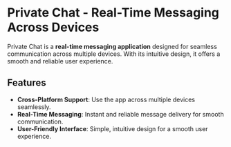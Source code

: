 # Private Chat - Real-Time Messaging Across Devices  

Private Chat is a **real-time messaging application** designed for seamless communication across multiple devices. With its intuitive design, it offers a smooth and reliable user experience.  

## Features  
- **Cross-Platform Support**: Use the app across multiple devices seamlessly.  
- **Real-Time Messaging**: Instant and reliable message delivery for smooth communication.  
- **User-Friendly Interface**: Simple, intuitive design for a smooth user experience. 
